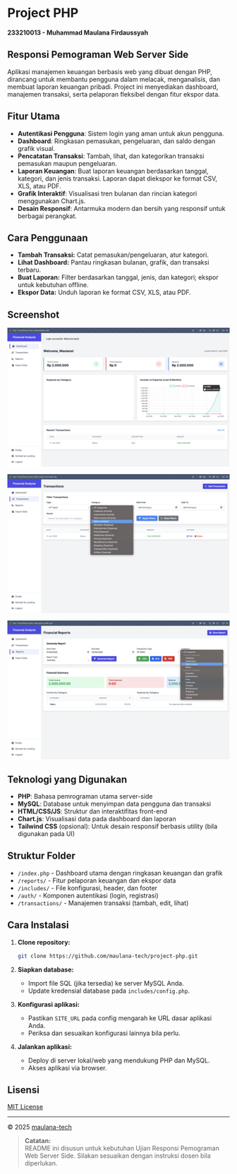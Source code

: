 # Project PHP
**233210013 - Muhammad Maulana Firdaussyah**
## Responsi Pemograman Web Server Side 

Aplikasi manajemen keuangan berbasis web yang dibuat dengan PHP, dirancang untuk membantu pengguna dalam melacak, menganalisis, dan membuat laporan keuangan pribadi. Project ini menyediakan dashboard, manajemen transaksi, serta pelaporan fleksibel dengan fitur ekspor data.

## Fitur Utama

- **Autentikasi Pengguna**: Sistem login yang aman untuk akun pengguna.
- **Dashboard**: Ringkasan pemasukan, pengeluaran, dan saldo dengan grafik visual.
- **Pencatatan Transaksi**: Tambah, lihat, dan kategorikan transaksi pemasukan maupun pengeluaran.
- **Laporan Keuangan**: Buat laporan keuangan berdasarkan tanggal, kategori, dan jenis transaksi. Laporan dapat diekspor ke format CSV, XLS, atau PDF.
- **Grafik Interaktif**: Visualisasi tren bulanan dan rincian kategori menggunakan Chart.js.
- **Desain Responsif**: Antarmuka modern dan bersih yang responsif untuk berbagai perangkat.

## Cara Penggunaan

- **Tambah Transaksi:** Catat pemasukan/pengeluaran, atur kategori.
- **Lihat Dashboard:** Pantau ringkasan bulanan, grafik, dan transaksi terbaru.
- **Buat Laporan:** Filter berdasarkan tanggal, jenis, dan kategori; ekspor untuk kebutuhan offline.
- **Ekspor Data:** Unduh laporan ke format CSV, XLS, atau PDF.

## Screenshot

![Tampilan Dashboard](/assets/images/dashboard.png)

![Tampilan Laporan](/assets/images/reports.png)

![Tampilan Transaksi](/assets/images/transactions.png)

## Teknologi yang Digunakan

- **PHP**: Bahasa pemrograman utama server-side
- **MySQL**: Database untuk menyimpan data pengguna dan transaksi
- **HTML/CSS/JS**: Struktur dan interaktifitas front-end
- **Chart.js**: Visualisasi data pada dashboard dan laporan
- **Tailwind CSS** (opsional): Untuk desain responsif berbasis utility (bila digunakan pada UI)

## Struktur Folder

- `/index.php` - Dashboard utama dengan ringkasan keuangan dan grafik
- `/reports/` - Fitur pelaporan keuangan dan ekspor data
- `/includes/` - File konfigurasi, header, dan footer
- `/auth/` - Komponen autentikasi (login, registrasi)
- `/transactions/` - Manajemen transaksi (tambah, edit, lihat)

## Cara Instalasi

1. **Clone repository:**
   ```sh
   git clone https://github.com/maulana-tech/project-php.git
   ```

2. **Siapkan database:**
   - Import file SQL (jika tersedia) ke server MySQL Anda.
   - Update kredensial database pada `includes/config.php`.

3. **Konfigurasi aplikasi:**
   - Pastikan `SITE_URL` pada config mengarah ke URL dasar aplikasi Anda.
   - Periksa dan sesuaikan konfigurasi lainnya bila perlu.

4. **Jalankan aplikasi:**
   - Deploy di server lokal/web yang mendukung PHP dan MySQL.
   - Akses aplikasi via browser.


## Lisensi

[MIT License](LICENSE)

---

© 2025 [maulana-tech](https://github.com/maulana-tech)

> **Catatan:**  
> README ini disusun untuk kebutuhan Ujian Responsi Pemograman Web Server Side. Silakan sesuaikan dengan instruksi dosen bila diperlukan.
